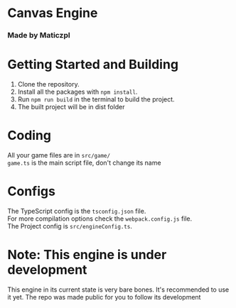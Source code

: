 # Canvas Engine
### Made by Maticzpl

# Getting Started and Building
1. Clone the repository.
2. Install all the packages with `npm install`.
3. Run `npm run build` in the terminal to build the project.
4. The built project will be in dist folder

# Coding
All your game files are in `src/game/`  
`game.ts` is the main script file, don't change its name

# Configs
The TypeScript config is the `tsconfig.json` file.  
For more compilation options check the `webpack.config.js` file.  
The Project config is `src/engineConfig.ts`.  

# Note: **This engine is under development**
This engine in its current state is very bare bones.
It's recommended to use it yet.
The repo was made public for you to follow its development
